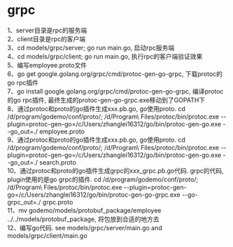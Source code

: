 # grpc
1、server目录是rpc的服务端 <br />
2、client目录是rpc的客户端 <br />
3、cd models/grpc/server; go run main.go, 启动rpc服务端 <br />
4、cd models/grpc/client; go run main.go, 执行rpc的客户端验证效果 <br />
5、编写employee.proto文件 <br />
6、go get google.golang.org/grpc/cmd/protoc-gen-go-grpc, 下载protoc的go rpc插件 <br />
7、go install google.golang.org/grpc/cmd/protoc-gen-go-grpc, 编译protoc的go rpc插件, 最终生成的protoc-gen-go-grpc.exe移动到了GOPATH下 <br />
8、通过protoc和proto的go插件生成xxx.pb.go, go使用proto. cd /d/program/godemo/conf/proto/; /d/Program\ Files/protoc/bin/protoc.exe --plugin=protoc-gen-go=/c/Users/zhanglei16312/go/bin/protoc-gen-go.exe --go_out=./ employee.proto <br />
9、通过protoc和proto的go插件生成xxx.pb.go, go使用proto. cd /d/program/godemo/conf/proto/; /d/Program\ Files/protoc/bin/protoc.exe --plugin=protoc-gen-go=/c/Users/zhanglei16312/go/bin/protoc-gen-go.exe --go_out=./ search.proto <br />
10、通过protoc和proto的go插件生成grpc的xxx_grpc.pb.go代码. grpc的代码, plugin使用的是go grpc的插件. cd /d/program/godemo/conf/proto/; /d/Program\ Files/protoc/bin/protoc.exe --plugin=protoc-gen-go=/c/Users/zhanglei16312/go/bin/protoc-gen-go-grpc.exe --go-grpc_out=./ grpc.proto <br />
11、mv godemo/models/protobuf_package/employee ../../models/protobuf_package, 将包放到合适的地方去 <br />
12、编写go代码. see models/grpc/server/main.go and models/grpc/client/main.go <br />